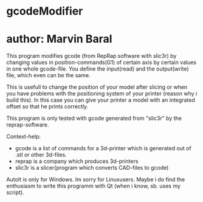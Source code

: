 # gcodeModifier
# author: Marvin Baral

This program modifies gcode (from RepRap software with slic3r) by changing values in position-commands(G1) of certain axis by certain values in one whole gcode-file. You define the input(read) and the output(write) file, which even can be the same.

This is usefull to change the position of your model after slicing or when you have problems with the positioning system of your printer (reason why i build this).
In this case you can give your printer a model with an integrated offset so that he prints correctly.

This program is only tested with gcode generated from "slic3r" by the reprap-software.

Context-help:
* gcode is a list of commands for a 3d-printer which is generated out of .stl or other 3d-files.
* reprap is a company which produces 3d-printers
* slic3r is a slicer(program which converts CAD-files to gcode)

AutoIt is only for Windows. Im sorry for Linuxusers. Maybe i do find the enthusiasm to write this programm with Qt (when i know, sb. uses my script).
